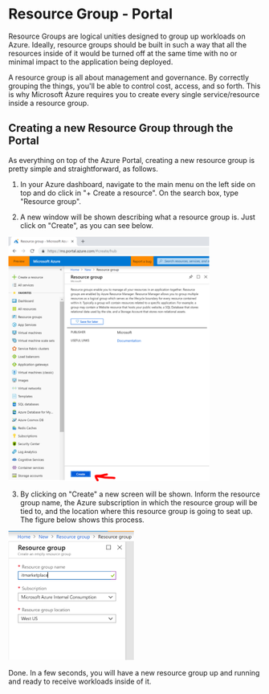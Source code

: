 # Resource Group - Portal

Resource Groups are logical unities designed to group up workloads on Azure. Ideally, resource groups should be built in such a way that all the resources inside of it would be turned off at the same time with no or minimal impact to the application being deployed.

A resource group is all about management and governance. By correctly grouping the things, you'll be able to control cost, access, and so forth. This is why Microsoft Azure requires you to create every single service/resource inside a resource group.

## Creating a new Resource Group through the Portal

As everything on top of the Azure Portal, creating a new resource group is pretty simple and straightforward, as follows.

1) In your Azure dashboard, navigate to the main menu on the left side on top and do click in "+ Create a resource". On the search box, type "Resource group".

2) A new window will be shown describing what a resource group is. Just click on "Create", as you can see below.

<img src="https://raw.githubusercontent.com/AzureForEducation/demo-azure101/master/images/rg-create-description.PNG" width="400" />

3) By clicking on "Create" a new screen will be shown. Inform the resource group name, the Azure subscription in which the resource group will be tied to, and the location where this resource group is going to seat up. The figure below shows this process.

<img src="https://raw.githubusercontent.com/AzureForEducation/demo-azure101/master/images/rg-create-form.PNG" width="250" />

Done. In a few seconds, you will have a new resource group up and running and ready to receive workloads inside of it.